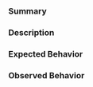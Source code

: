 <!--
For urgent operational issues, please contact AWS Support directly.
https://aws.amazon.com/premiumsupport/

Please provide the following information:
-->


### Summary
<!-- Please provide a brief outline of the issue -->


### Description
<!-- Provide detailed information about this issue -->



<!-- Not required for feature requests -->
### Expected Behavior


### Observed Behavior



